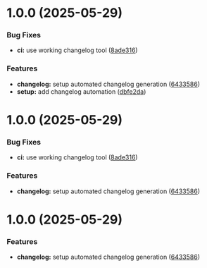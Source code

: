 # 1.0.0 (2025-05-29)


### Bug Fixes

* **ci:** use working changelog tool ([8ade316](https://github.com/didierboka/opicare/commit/8ade316ff1da595454552903ca9b324e54c4a9b2))


### Features

* **changelog:** setup automated changelog generation ([6433586](https://github.com/didierboka/opicare/commit/64335861f11ae4e170184a2311f16a0dd1708988))
* **setup:** add changelog automation ([dbfe2da](https://github.com/didierboka/opicare/commit/dbfe2da200fd7509c7c365f9ebed3731e6e2cf7e))



# 1.0.0 (2025-05-29)


### Bug Fixes

* **ci:** use working changelog tool ([8ade316](https://github.com/didierboka/opicare/commit/8ade316ff1da595454552903ca9b324e54c4a9b2))


### Features

* **changelog:** setup automated changelog generation ([6433586](https://github.com/didierboka/opicare/commit/64335861f11ae4e170184a2311f16a0dd1708988))



# 1.0.0 (2025-05-29)


### Features

* **changelog:** setup automated changelog generation ([6433586](https://github.com/didierboka/opicare/commit/64335861f11ae4e170184a2311f16a0dd1708988))



